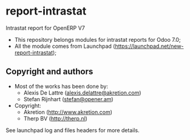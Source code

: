 # report-intrastat
Intrastat report for OpenERP V7

* This repository belongs modules for intrastat reports for Odoo 7.0;
* All the module comes from Launchpad (https://launchpad.net/new-report-intrastat);

## Copyright and authors
* Most of the works has been done by:
    * Alexis De Lattre (alexis.delattre@akretion.com)
    * Stefan Rijnhart (stefan@opener.am)
* Copyright:
    * Akretion (<http://www.akretion.com>)
    * Therp BV (<http://therp.nl>)

See launchpad log and files headers for more details.
